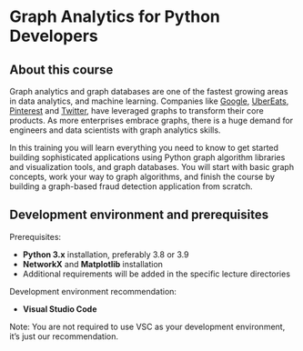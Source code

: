 # Graph Analytics for Python Developers

## About this course

Graph analytics and graph databases are one of the fastest growing areas in data analytics, and machine learning. Companies like [Google](https://deepmind.com/blog/article/traffic-prediction-with-advanced-graph-neural-networks), [UberEats](https://eng.uber.com/uber-eats-graph-learning/), [Pinterest](https://medium.com/pinterest-engineering/pinsage-a-new-graph-convolutional-neural-network-for-web-scale-recommender-systems-88795a107f48) and [Twitter](https://blog.twitter.com/engineering/en_us/topics/insights/2020/graph-ml-at-twitter.html), have leveraged graphs to transform their core products. As more enterprises embrace graphs, there is a huge demand for engineers and data scientists with graph analytics skills.

In this training you will learn everything you need to know to get started building sophisticated applications using Python graph algorithm libraries and visualization tools, and graph databases. You will start with basic graph concepts, work your way to graph algorithms, and finish the course by building a graph-based fraud detection application from scratch.

## Development environment and prerequisites 

Prerequisites: 
* **Python 3.x** installation, preferably 3.8 or 3.9
* **NetworkX** and **Matplotlib** installation
* Additional requirements will be added in the specific lecture directories

Development environment recommendation:
* **Visual Studio Code**

Note: You are not required to use VSC as your development environment, it’s just our recommendation.
